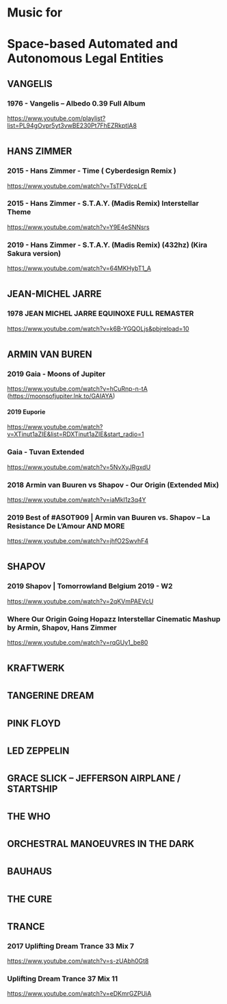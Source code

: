# **Music for** 
# **Space-based Automated and Autonomous Legal Entities**


## **VANGELIS**

### **1976 - Vangelis – Albedo 0.39 Full Album**
https://www.youtube.com/playlist?list=PL94gOvpr5yt3vwBE230Pt7FhEZRkptlA8

#

## **HANS ZIMMER**

### **2015 - Hans Zimmer - Time ( Cyberdesign Remix )**
https://www.youtube.com/watch?v=TsTFVdcpLrE

### **2015 - Hans Zimmer - S.T.A.Y. (Madis Remix) Interstellar Theme**
https://www.youtube.com/watch?v=Y9E4eSNNsrs

### **2019 - Hans Zimmer - S.T.A.Y. (Madis Remix) (432hz) (Kira Sakura version)**
https://www.youtube.com/watch?v=64MKHybT1_A

#

## **JEAN-MICHEL JARRE**

### **1978 JEAN MICHEL JARRE EQUINOXE FULL REMASTER**
https://www.youtube.com/watch?v=k6B-YGQOLjs&pbjreload=10

#

## **ARMIN VAN BUREN**

### **2019 Gaia - Moons of Jupiter**
https://www.youtube.com/watch?v=hCuRnp-n-tA
(https://moonsofjupiter.lnk.to/GAIAYA)

#### **2019 Euporie**
https://www.youtube.com/watch?v=XTinut1aZIE&list=RDXTinut1aZIE&start_radio=1

### **Gaia - Tuvan Extended**
https://www.youtube.com/watch?v=5NvXyJRgxdU

### **2018 Armin van Buuren vs Shapov - Our Origin (Extended Mix)**
https://www.youtube.com/watch?v=iaMkI1z3q4Y

### **2019 Best of #ASOT909 | Armin van Buuren vs. Shapov – La Resistance De L’Amour AND MORE**
https://www.youtube.com/watch?v=jhfO2SwvhF4

#

## **SHAPOV**

### **2019 Shapov | Tomorrowland Belgium 2019 - W2**
https://www.youtube.com/watch?v=2qKVmPAEVcU

### **Where Our Origin Going Hopazz Interstellar Cinematic Mashup by Armin, Shapov, Hans Zimmer**
https://www.youtube.com/watch?v=rqGUy1_be80

#

## **KRAFTWERK**


#

## **TANGERINE DREAM**


#

## **PINK FLOYD**


#

## **LED ZEPPELIN**


#

## **GRACE SLICK – JEFFERSON AIRPLANE / STARTSHIP**


#

## **THE WHO**


#

## **ORCHESTRAL MANOEUVRES IN THE DARK**


#

## **BAUHAUS**


#

## **THE CURE**

#

## **TRANCE**

### **2017 Uplifting Dream Trance 33 Mix 7**
https://www.youtube.com/watch?v=s-zUAbh0Gt8

### **Uplifting Dream Trance 37 Mix 11**
https://www.youtube.com/watch?v=eDKmrGZPUiA


